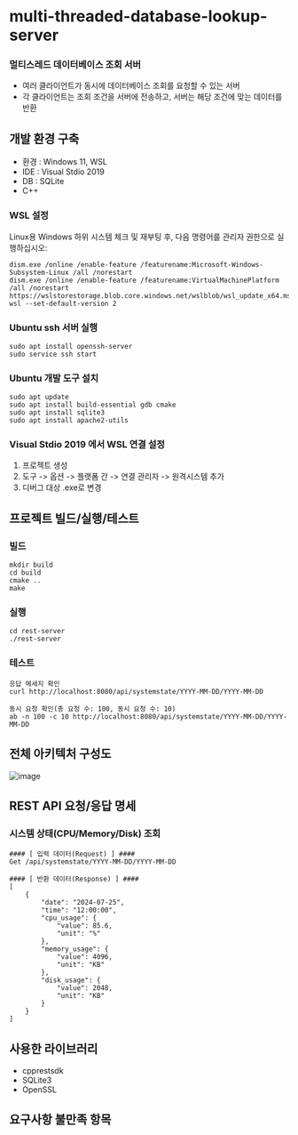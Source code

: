 # multi-threaded-database-lookup-server
### 멀티스레드 데이터베이스 조회 서버
+ 여러 클라이언트가 동시에 데이터베이스 조회를 요청할 수 있는 서버
+ 각 클라이언트는 조회 조건을 서버에 전송하고, 서버는 해당 조건에 맞는 데이터를 반환

## 개발 환경 구축
+ 환경 : Windows 11, WSL
+ IDE : Visual Stdio 2019
+ DB : SQLite
+ C++

### WSL 설정
Linux용 Windows 하위 시스템 체크 및 재부팅 후, 다음 명령어를 관리자 권한으로 실행하십시오:

    dism.exe /online /enable-feature /featurename:Microsoft-Windows-Subsystem-Linux /all /norestart
    dism.exe /online /enable-feature /featurename:VirtualMachinePlatform /all /norestart
    https://wslstorestorage.blob.core.windows.net/wslblob/wsl_update_x64.msi
    wsl --set-default-version 2

### Ubuntu ssh 서버 실행
    sudo apt install openssh-server
    sudo service ssh start

### Ubuntu 개발 도구 설치
    sudo apt update
    sudo apt install build-essential gdb cmake
    sudo apt install sqlite3
    sudo apt install apache2-utils

### Visual Stdio 2019 에서 WSL 연결 설정
1. 프로젝트 생성
2. 도구 -> 옵션 -> 플랫폼 간 -> 연결 관리자 -> 원격시스템 추가
3. 디버그 대상 .exe로 변경

## 프로젝트 빌드/실행/테스트
### 빌드
    mkdir build
    cd build
    cmake ..
    make
### 실행
    cd rest-server
    ./rest-server
### 테스트
    응답 메세지 확인
    curl http://localhost:8080/api/systemstate/YYYY-MM-DD/YYYY-MM-DD

    동시 요청 확인(총 요청 수: 100, 동시 요청 수: 10)
    ab -n 100 -c 10 http://localhost:8080/api/systemstate/YYYY-MM-DD/YYYY-MM-DD

## 전체 아키텍처 구성도
![image](https://github.com/user-attachments/assets/107a5573-e6b8-49f5-a88c-85a4d8ea0a15)

## REST API 요청/응답 명세
### 시스템 상태(CPU/Memory/Disk) 조회
    #### [ 입력 데이터(Request) ] ####
    Get /api/systemstate/YYYY-MM-DD/YYYY-MM-DD

    #### [ 반환 데이터(Response) ] ####
    [
        {
            "date": "2024-07-25",
            "time": "12:00:00",
            "cpu_usage": {
                "value": 85.6,
                "unit": "%"
            },
            "memory_usage": {
                "value": 4096,
                "unit": "KB"
            },
            "disk_usage": {
                "value": 2048,
                "unit": "KB"
            }
        }
    ]
    
## 사용한 라이브러리
+ cpprestsdk
+ SQLite3
+ OpenSSL

## 요구사항 불만족 항목


